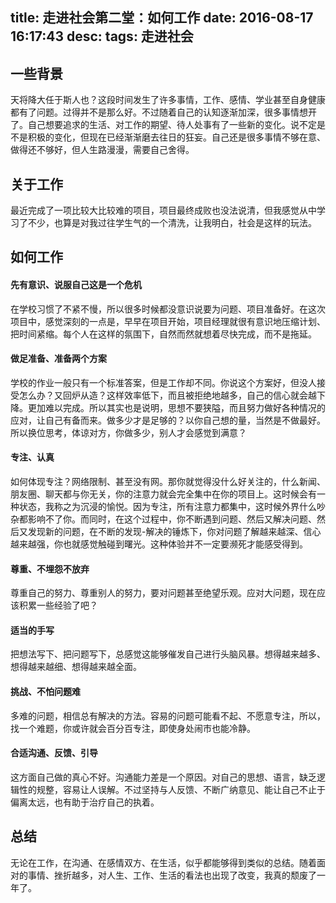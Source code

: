 title: 走进社会第二堂：如何工作
date: 2016-08-17 16:17:43
desc:
tags: 走进社会
---

一些背景
-----
天将降大任于斯人也？这段时间发生了许多事情，工作、感情、学业甚至自身健康都有了问题。过得并不是那么好。不过随着自己的认知逐渐加深，很多事情想开了。自己想要追求的生活、对工作的期望、待人处事有了一些新的变化。说不定是不是积极的变化，但现在已经渐渐磨去往日的狂妄。自己还是很多事情不够在意、做得还不够好，但人生路漫漫，需要自己舍得。

<!--more-->

关于工作
-----
最近完成了一项比较大比较难的项目，项目最终成败也没法说清，但我感觉从中学习了不少，也算是对我过往学生气的一个清洗，让我明白，社会是这样的玩法。

如何工作
-----
#### 先有意识、说服自己这是一个危机
在学校习惯了不紧不慢，所以很多时候都没意识说要为问题、项目准备好。在这次项目中，感觉深刻的一点是，早早在项目开始，项目经理就很有意识地压缩计划、把时间紧缩。每个人在这样的氛围下，自然而然就想着尽快完成，而不是拖延。

#### 做足准备、准备两个方案
学校的作业一般只有一个标准答案，但是工作却不同。你说这个方案好，但没人接受怎么办？又回炉从造？这样效率低下，而且被拒绝地越多，自己的信心就会越下降。更加难以完成。所以其实也是说明，思想不要狭隘，而且努力做好各种情况的应对，让自己有备而来。做多少才是足够的？以你自己想的量，当然是不做最好。所以换位思考，体谅对方，你做多少，别人才会感觉到满意？

#### 专注、认真
如何体现专注？网络限制、甚至没有网。那你就觉得没什么好关注的，什么新闻、朋友圈、聊天都与你无关，你的注意力就会完全集中在你的项目上。这时候会有一种状态，我称之为沉浸的愉悦。因为专注，所有注意力都集中，这时候外界什么吵杂都影响不了你。而同时，在这个过程中，你不断遇到问题、然后又解决问题、然后又发现新的问题，在不断的发现-解决的锤炼下，你对问题了解越来越深、信心越来越强，你也就感觉触碰到曙光。这种体验并不一定要濒死才能感受得到。

#### 尊重、不埋怨不放弃
尊重自己的努力、尊重别人的努力，要对问题甚至绝望乐观。应对大问题，现在应该积累一些经验了吧？

#### 适当的手写
把想法写下、把问题写下，总感觉这能够催发自己进行头脑风暴。想得越来越多、想得越来越细、想得越来越全面。

#### 挑战、不怕问题难
多难的问题，相信总有解决的方法。容易的问题可能看不起、不愿意专注，所以，找一个难题，你或许就会百分百专注，即使身处闹市也能冷静。

#### 合适沟通、反馈、引导
这方面自己做的真心不好。沟通能力差是一个原因。对自己的思想、语言，缺乏逻辑性的规整，容易让人误解。不过坚持与人反馈、不断广纳意见、能让自己不止于偏离太远，也有助于治疗自己的执着。

总结
-----
无论在工作，在沟通、在感情双方、在生活，似乎都能够得到类似的总结。随着面对的事情、挫折越多，对人生、工作、生活的看法也出现了改变，我真的颓废了一年了。
